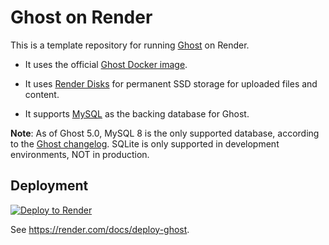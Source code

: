 # Ghost on Render

This is a template repository for running [Ghost](https://ghost.org) on Render.

* It uses the official [Ghost Docker image](https://hub.docker.com/_/ghost).

* It uses [Render Disks](https://render.com/docs/disks) for permanent SSD storage for uploaded files and content.

* It supports [MySQL](https://render.com/docs/deploy-mysql) as the backing database for Ghost.

**Note**: As of Ghost 5.0, MySQL 8 is the only supported database, according to the [Ghost changelog](https://ghost.org/docs/changes/). SQLite is only supported in development environments, NOT in production.


## Deployment

[![Deploy to Render](https://render.com/images/deploy-to-render-button.svg)](https://render.com/deploy?repo=https://github.com/render-examples/ghost)

See https://render.com/docs/deploy-ghost.
